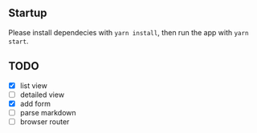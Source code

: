 ## Startup
Please install dependecies with `yarn install`,
then run the app with `yarn start`.

## TODO

- [x] list view
- [ ] detailed view
- [x] add form
- [ ] parse markdown
- [ ] browser router